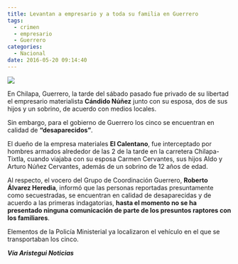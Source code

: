 ```yaml
---
title: Levantan a empresario y a toda su familia en Guerrero
tags:
  - crimen
  - empresario
  - Guerrero
categories:
  - Nacional
date: 2016-05-20 09:14:40
---
```

![](https://res.cloudinary.com/pidmx/image/upload/v1463753690/CONFERENCIA-DEL-VOCERO1-768x517-600x274_dcnxvh.jpg)

En Chilapa, Guerrero, la tarde del sábado pasado fue privado de su libertad el empresario materialista **Cándido Núñez** junto con su esposa, dos de sus hijos y un sobrino, de acuerdo con medios locales.

Sin embargo, para el gobierno de Guerrero los cinco se encuentran en calidad de **“desaparecidos”**.

El dueño de la empresa materiales **El Calentano**, fue interceptado por hombres armados alrededor de las 2 de la tarde en la carretera Chilapa-Tixtla, cuando viajaba con su esposa Carmen Cervantes, sus hijos Aldo y Arturo Núñez Cervantes, además de un sobrino de 12 años de edad.

Al respecto, el vocero del Grupo de Coordinación Guerrero, **Roberto Álvarez Heredia**, informó que las personas reportadas presuntamente como secuestradas, se encuentran en calidad de desaparecidas y de acuerdo a las primeras indagatorias, **hasta el momento no se ha presentado ninguna comunicación de parte de los presuntos raptores con los familiares**.

Elementos de la Policía Ministerial ya localizaron el vehículo en el que se transportaban los cinco.

***Vía Aristegui Noticias***
